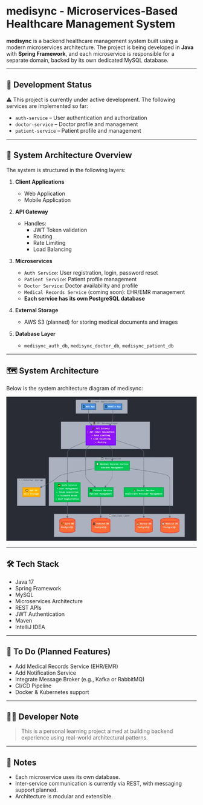 # medisync - Microservices-Based Healthcare Management System

**medisync** is a backend healthcare management system built using a
modern microservices architecture. The project is being
developed in **Java** with **Spring Framework**, and each microservice is responsible
for a separate domain, backed by its own dedicated MySQL database.

---

## 🚧 Development Status

⚠️ This project is currently under active development. The following services are implemented so far:

- `auth-service` – User authentication and authorization
- `doctor-service` – Doctor profile and management
- `patient-service` – Patient profile and management

---

## 🧱 System Architecture Overview

The system is structured in the following layers:

1. **Client Applications**
    - Web Application
    - Mobile Application

2. **API Gateway**
    - Handles:
        - JWT Token validation
        - Routing
        - Rate Limiting
        - Load Balancing

3. **Microservices**
    - `Auth Service`: User registration, login, password reset
    - `Patient Service`: Patient profile management
    - `Doctor Service`: Doctor availability and profile
    - `Medical Records Service` (coming soon): EHR/EMR management
    - **Each service has its own PostgreSQL database**

4. **External Storage**
    - AWS S3 (planned) for storing medical documents and images

5. **Database Layer**
    - `medisync_auth_db`, `medisync_doctor_db`, `medisync_patient_db`

---

## 🗺️ System Architecture

Below is the system architecture diagram of medisync:

![Architecture Diagram](architecture-diagram.png)


---

## 🛠️ Tech Stack

- Java 17
- Spring Framework
- MySQL
- Microservices Architecture
- REST APIs
- JWT Authentication
- Maven
- IntelliJ IDEA

---

## 📅 To Do (Planned Features)

- Add Medical Records Service (EHR/EMR)
- Add Notification Service
- Integrate Message Broker (e.g., Kafka or RabbitMQ)
- CI/CD Pipeline
- Docker & Kubernetes support

---

## 👨‍💻 Developer Note

> This is a personal learning project aimed at building backend experience using real-world architectural patterns.

---

## 📌 Notes

- Each microservice uses its own database.
- Inter-service communication is currently via REST, with messaging support planned.
- Architecture is modular and extensible.



